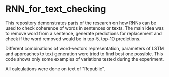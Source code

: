 # RNN_for_text_checking

This repository demonstrates parts of the research on how RNNs can be used to check coherence of words in sentences or texts.
The main idea was to remove word from a sentence, generate predictions for replacement and check if the word removed would be in top-5, top-10 predictions. 

Different combinations of word-vectors representation, parameters of LSTM and approaches to text generation were tried to find best one possible.
This code shows only some examples of variations tested during the experiment. 

All calculations were done on text of "Republic".
